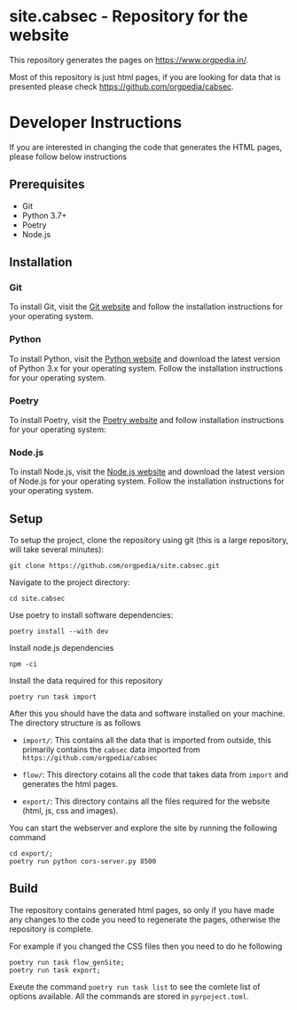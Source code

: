 # site.cabsec - Repository for the website
This repository generates the pages on https://www.orgpedia.in/.

Most of this repository is just html pages, if you are looking for
data that is presented please check https://github.com/orgpedia/cabsec.


# Developer Instructions
If you are interested in changing the code that generates the HTML pages, please follow below instructions

## Prerequisites
- Git
- Python 3.7+
- Poetry
- Node.js


## Installation

### Git
To install Git, visit the [Git website](https://git-scm.com/) and follow the installation instructions for your operating system.

### Python
To install Python, visit the [Python website](https://www.python.org/downloads/) and download the latest version of Python 3.x for your operating system. Follow the installation instructions for your operating system.

### Poetry
To install Poetry, visit the [Poetry website](https://python-poetry.org/docs/#installation) and follow installation instructions for your operating system:

### Node.js
To install Node.js, visit the [Node.js website](https://nodejs.org/en/download/) and download the latest version of Node.js for your operating system. Follow the installation instructions for your operating system.


## Setup

To setup the project, clone the repository using git (this is a large repository, will take several minutes):

```
git clone https://github.com/orgpedia/site.cabsec.git
```

Navigate to the project directory:

```
cd site.cabsec
```
Use poetry to install software dependencies:

```
poetry install --with dev
```
Install node.js dependencies

```
npm -ci
```

Install the data required for this repository
```
poetry run task import
```

After this you should have the data and software installed on your machine. The directory structure is as follows

- `import/`: This contains all the data that is imported from outside, this primarily contains the `cabsec` data imported from `https://github.com/orgpedia/cabsec`

- `flow/`: This directory cotains all the code that takes data from `import` and generates the html pages.

- `export/`: This directory contains all the files required for the website (html, js, css and images). 

You can start the webserver and explore the site by running the following command 

```
cd export/; 
poetry run python cors-server.py 8500
```


## Build

The repository contains generated html pages, so only if you have made any changes to the code you need to regenerate the pages, otherwise the repository is complete.

For example if you changed the CSS files then you need to do he following

```
poetry run task flow_genSite;
poetry run task export;
```

Exeute the command `poetry run task list` to see the comlete list of options available. All the commands are stored in `pyrpoject.toml`.





